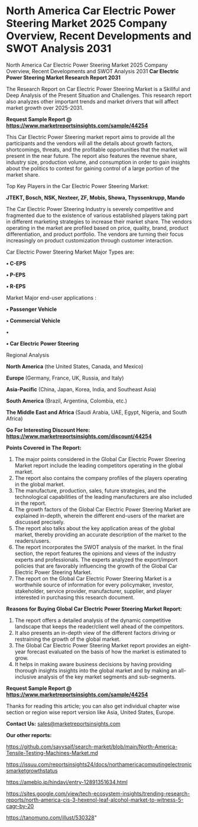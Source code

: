# North America Car Electric Power Steering Market 2025 Company Overview, Recent Developments and SWOT Analysis 2031
North America Car Electric Power Steering Market 2025 Company Overview, Recent Developments and SWOT Analysis 2031
<strong>Car Electric Power Steering Market Research Report 2031</strong>

The Research Report on Car Electric Power Steering Market is a Skillful and Deep Analysis of the Present Situation and Challenges. This research report also analyzes other important trends and market drivers that will affect market growth over 2025-2031.

<strong>Request Sample Report @ <a href=https://www.marketreportsinsights.com/sample/44254>https://www.marketreportsinsights.com/sample/44254</a></strong>

This Car Electric Power Steering market report aims to provide all the participants and the vendors will all the details about growth factors, shortcomings, threats, and the profitable opportunities that the market will present in the near future. The report also features the revenue share, industry size, production volume, and consumption in order to gain insights about the politics to contest for gaining control of a large portion of the market share.

Top Key Players in the Car Electric Power Steering Market:

<strong>JTEKT, Bosch, NSK, Nexteer, ZF, Mobis, Showa, Thyssenkrupp, Mando</strong>

The Car Electric Power Steering Industry is severely competitive and fragmented due to the existence of various established players taking part in different marketing strategies to increase their market share. The vendors operating in the market are profiled based on price, quality, brand, product differentiation, and product portfolio. The vendors are turning their focus increasingly on product customization through customer interaction.

Car Electric Power Steering Market Major Types are:

<strong>•  C-EPS

•  P-EPS

•  R-EPS</strong>

Market Major end-user applications :

<strong>•  Passenger Vehicle

•  Commercial Vehicle

•  

•  Car Electric Power Steering</strong>

Regional Analysis

</u><strong><b>North America</b></strong> (the United States, Canada, and Mexico)

<strong><b>Europe </b></strong>(Germany, France, UK, Russia, and Italy)

<strong><b>Asia-Pacific</b></strong> (China, Japan, Korea, India, and Southeast Asia)

<strong><b>South America</b></strong> (Brazil, Argentina, Colombia, etc.)

<strong><b>The Middle East and Africa</b></strong> (Saudi Arabia, UAE, Egypt, Nigeria, and South Africa)

<strong>Go For Interesting Discount Here: <a href=https://www.marketreportsinsights.com/discount/44254>https://www.marketreportsinsights.com/discount/44254</a></strong>

<strong>Points Covered in The Report:</strong>
<ol>
  <li>The major points considered in the Global Car Electric Power Steering Market report include the leading competitors operating in the global market.</li>
  <li>The report also contains the company profiles of the players operating in the global market.</li>
  <li>The manufacture, production, sales, future strategies, and the technological capabilities of the leading manufacturers are also included in the report.</li>
  <li>The growth factors of the Global Car Electric Power Steering Market are explained in-depth, wherein the different end-users of the market are discussed precisely.</li>
  <li>The report also talks about the key application areas of the global market, thereby providing an accurate description of the market to the readers/users.</li>
  <li>The report incorporates the SWOT analysis of the market. In the final section, the report features the opinions and views of the industry experts and professionals. The experts analyzed the export/import policies that are favorably influencing the growth of the Global Car Electric Power Steering Market.</li>
  <li>The report on the Global Car Electric Power Steering Market is a worthwhile source of information for every policymaker, investor, stakeholder, service provider, manufacturer, supplier, and player interested in purchasing this research document.</li>
</ol>
<strong>Reasons for Buying Global Car Electric Power Steering Market Report:</strong>

<ol>
  <li>The report offers a detailed analysis of the dynamic competitive landscape that keeps the reader/client well ahead of the competitors.</li>
  <li>It also presents an in-depth view of the different factors driving or restraining the growth of the global market.</li>
  <li>The Global Car Electric Power Steering Market report provides an eight-year forecast evaluated on the basis of how the market is estimated to grow.</li>
  <li>It helps in making aware business decisions by having providing thorough insights insights into the global market and by making an all-inclusive analysis of the key market segments and sub-segments.</li>
</ol>
<strong>Request Sample Report @ <a href=https://www.marketreportsinsights.com/sample/44254>https://www.marketreportsinsights.com/sample/44254</a></strong>


Thanks for reading this article; you can also get individual chapter wise section or region wise report version like Asia, United States, Europe.

<strong>Contact Us:</strong>
sales@marketreportsinsights.com

<strong>Our other reports:</strong>

<a href=https://github.com/sayysaif/search-market/blob/main/North-America-Tensile-Testing-Machines-Market.md>https://github.com/sayysaif/search-market/blob/main/North-America-Tensile-Testing-Machines-Market.md</a>

<a href=https://issuu.com/reportsinsights24/docs/northamericacomputingelectronicsmarketgrowthstatus>https://issuu.com/reportsinsights24/docs/northamericacomputingelectronicsmarketgrowthstatus</a>

<a href=https://ameblo.jp/hindavi/entry-12891351634.html>https://ameblo.jp/hindavi/entry-12891351634.html</a>

<a href=https://sites.google.com/view/tech-ecosystem-insights/trending-research-reports/north-america-cis-3-hexenol-leaf-alcohol-market-to-witness-5-cagr-by-20>https://sites.google.com/view/tech-ecosystem-insights/trending-research-reports/north-america-cis-3-hexenol-leaf-alcohol-market-to-witness-5-cagr-by-20</a>

<a href=https://tanomuno.com/illust/530328>https://tanomuno.com/illust/530328</a>"
